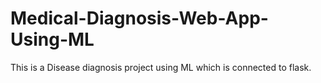 # Medical-Diagnosis-Web-App-Using-ML
This is a Disease diagnosis project using ML which is connected to flask.
